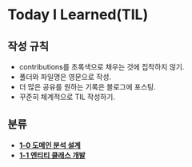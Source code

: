 # Today I Learned(TIL)

## 작성 규칙
- contributions를 초록색으로 채우는 것에 집착하지 않기.
- 폴더와 파일명은 영문으로 작성.
- 더 많은 공유를 원하는 기록은 블로그에 포스팅.
- 꾸준히 체계적으로 TIL 작성하기. 

## 분류

- [**1-0 도메인 분석 설계**](https://github.com/YeongJae0114/TIL/blob/main/Spirng-Jpa-1/Spring-Jpa_1-0.md)
- [**1-1 엔티티 클래스 개발**](https://github.com/YeongJae0114/TIL/blob/main/Spirng-Jpa-2/Spring-Jpa_1-0.md)



